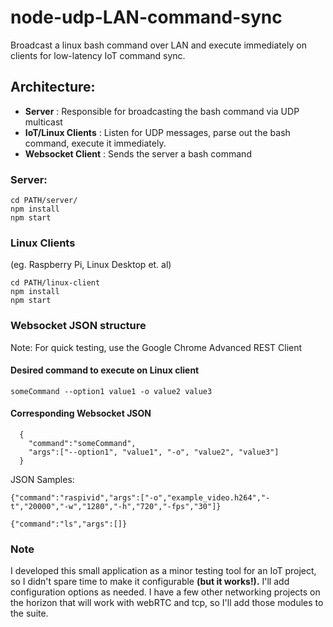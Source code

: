 # node-udp-LAN-command-sync #
Broadcast a linux bash command over LAN and execute immediately on clients for low-latency IoT command sync.

## Architecture: ##
* **Server** : Responsible for broadcasting the bash command via UDP multicast
* **IoT/Linux Clients** : Listen for UDP messages, parse out the bash command, execute it immediately.
* **Websocket Client** : Sends the server a bash command 

### Server: ###
```
cd PATH/server/
npm install
npm start
```
### Linux Clients ###


(eg. Raspberry Pi, Linux Desktop et. al)

```
cd PATH/linux-client
npm install
npm start
```

### Websocket JSON structure ###
Note: For quick testing, use the Google Chrome Advanced REST Client

#### Desired command to execute on Linux client ####

`someCommand --option1 value1 -o value2 value3`

#### Corresponding Websocket JSON ####

```
  {
    "command":"someCommand",
    "args":["--option1", "value1", "-o", "value2", "value3"]
  }
```

JSON Samples:

`{"command":"raspivid","args":["-o","example_video.h264","-t","20000","-w","1280","-h","720","-fps","30"]}`

`{"command":"ls","args":[]}`

### Note ###
I developed this small application as a minor testing tool for an IoT project, so I didn't spare time to make it configurable **(but it works!).** I'll add configuration options as needed. I have a few other networking projects on the horizon that will work with webRTC and tcp, so I'll add those modules to the suite.
